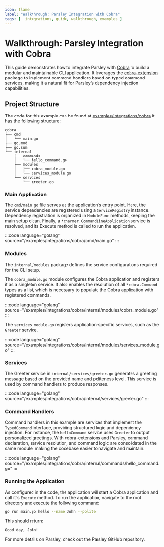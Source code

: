 ```yaml
---
icon: flame
label: "Walkthrough: Parsley Integration with Cobra"
tags: [  integrations, guide, walkthrough, examples ]
---
```

# Walkthrough: Parsley Integration with Cobra

This guide demonstrates how to integrate Parsley with [Cobra](https://github.com/spf13/cobra) to build a modular and maintainable CLI application. It leverages the [cobra-extension](https://github.com/matzefriedrich/cobra-extensions) package to implement command handlers based on typed command services, making it a natural fit for Parsley’s dependency injection capabilities.

## Project Structure

The code for this example can be found at [examples/integrations/cobra](https://github.com/matzefriedrich/parsley-docs/tree/main/examples/integrations/cobra) it has the following structure:

```text
cobra
├── cmd
│   └── main.go
├── go.mod
├── go.sum
└── internal
    ├── commands
    │   └── hello_command.go
    ├── modules
    │   ├── cobra_module.go
    │   └── services_module.go
    └── services
        └── greeter.go
```

### Main Application

The `cmd/main.go` file serves as the application's entry point. Here, the service dependencies are registered using a `ServiceRegistry` instance. Dependency registration is organized in `ModuleFunc` methods, keeping the main setup clean. Finally, a `*charmer.CommandLineApplication` service is resolved, and its Execute method is called to run the application.

:::code language="golang" source="/examples/integrations/cobra/cmd/main.go" :::

### Modules

The `internal/modules` package defines the service configurations required for the CLI setup.

The `cobra_module.go` module configures the Cobra application and registers it as a singleton service. It also enables the resolution of all `*cobra.Command` types as a list, which is necessary to populate the Cobra application with registered commands.

:::code language="golang" source="/examples/integrations/cobra/internal/modules/cobra_module.go" :::

The `services_module.go` registers application-specific services, such as the `Greeter` service.

:::code language="golang" source="/examples/integrations/cobra/internal/modules/services_module.go" :::

### Services

The Greeter service in `internal/services/greeter.go` generates a greeting message based on the provided name and politeness level. This service is used by command handlers to produce responses.

:::code language="golang" source="/examples/integrations/cobra/internal/services/greeter.go" :::

### Command Handlers

Command handlers in this example are services that implement the `TypedCommand` interface, providing structured logic and dependency injection. For instance, the `helloCommand` service uses `Greeter` to output personalized greetings. With cobra-extensions and Parsley, command declaration, service resolution, and command logic are consolidated in the same module, making the codebase easier to navigate and maintain.

:::code language="golang" source="/examples/integrations/cobra/internal/commands/hello_command.go" :::


### Running the Application

As configured in the code, the application will start a Cobra application and call it´s `Execute` method. To run the application, navigate to the root directory and execute the following command:

```sh
go run main.go hello --name John --polite
```

This should return:

```text
Good day, John!
```

For more details on Parsley, check out the Parsley GitHub repository.